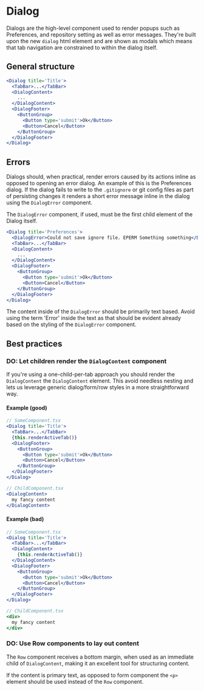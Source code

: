 # Dialog

Dialogs are the high-level component used to render popups such as Preferences,
and repository setting as well as error messages. They're built upon the new
`dialog` html element and are shown as modals which means that tab navigation
are constrained to within the dialog itself.

## General structure

```jsx
<Dialog title='Title'>
  <TabBar>...</TabBar>
  <DialogContent>
    ...
  </DialogContent>
  <DialogFooter>
    <ButtonGroup>
      <Button type='submit'>Ok</Button>
      <Button>Cancel</Button>
    </ButtonGroup>
  </DialogFooter>
</Dialog>
```

## Errors

Dialogs should, when practical, render errors caused by its actions inline as
opposed to opening an error dialog. An example of this is the Preferences
dialog. If the dialog fails to write to the `.gitignore` or git config files as
part of persisting changes it renders a short error message inline in the dialog
using the `DialogError` component.

The `DialogError` component, if used, must be the first child element of the
Dialog itself.

```jsx
<Dialog title='Preferences'>
  <DialogError>Could not save ignore file. EPERM Something something</DialogError>
  <TabBar>...</TabBar>
  <DialogContent>
    ...
  </DialogContent>
  <DialogFooter>
    <ButtonGroup>
      <Button type='submit'>Ok</Button>
      <Button>Cancel</Button>
    </ButtonGroup>
  </DialogFooter>
</Dialog>
```

The content inside of the `DialogError` should be primarily text based. Avoid
using the term 'Error' inside the text as that should be evident already based
on the styling of the `DialogError` component.

## Best practices

### DO: Let children render the `DialogContent` component

If you're using a one-child-per-tab approach you should render the `DialogContent`
the `DialogContent` element. This avoid needless nesting and lets us leverage
generic dialog/form/row styles in a more straightforward way.

#### Example (good)

```jsx
// SomeComponent.tsx
<Dialog title='Title'>
  <TabBar>...</TabBar>
  {this.renderActiveTab()}
  <DialogFooter>
    <ButtonGroup>
      <Button type='submit'>Ok</Button>
      <Button>Cancel</Button>
    </ButtonGroup>
  </DialogFooter>
</Dialog>

// ChildComponent.tsx
<DialogContent>
  my fancy content
</DialogContent>
```

#### Example (bad)

```jsx
// SomeComponent.tsx
<Dialog title='Title'>
  <TabBar>...</TabBar>
  <DialogContent>
    {this.renderActiveTab()}
  </DialogContent>
  <DialogFooter>
    <ButtonGroup>
      <Button type='submit'>Ok</Button>
      <Button>Cancel</Button>
    </ButtonGroup>
  </DialogFooter>
</Dialog>

// ChildComponent.tsx
<div>
  my fancy content
</div>
```

### DO: Use Row components to lay out content

The `Row` component receives a bottom margin, when used as an immediate child of
`DialogContent`, making it an excellent tool for structuring content.

If the content is primary text, as opposed to form component the `<p>` element
should be used instead of the `Row` component.
